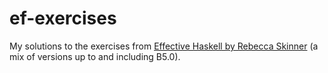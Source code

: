 # ef-exercises

My solutions to the exercises from [Effective Haskell by Rebecca Skinner](https://pragprog.com/titles/rshaskell/effective-haskell/) (a mix of versions up to and including B5.0).
